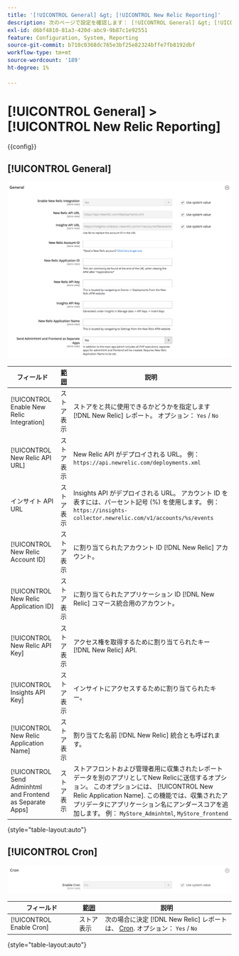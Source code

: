 ```yaml
---
title: '[!UICONTROL General] &gt; [!UICONTROL New Relic Reporting]'
description: 次のページで設定を確認します： [!UICONTROL General] &gt; [!UICONTROL New Relic Reporting] コマース管理のページ。
exl-id: d6bf4810-81a3-420d-abc9-9b87c1e92551
feature: Configuration, System, Reporting
source-git-commit: b710c0368dc765e3bf25e82324bffe7fb8192dbf
workflow-type: tm+mt
source-wordcount: '189'
ht-degree: 1%

---
```


# [!UICONTROL General] > [!UICONTROL New Relic Reporting]

{{config}}

## [!UICONTROL General]

![一般](./assets/new-relic-reporting-general.png)<!-- zoom -->

<!-- [General](https://docs.magento.com/user-guide/reports/new-relic-reporting.html) -->

| フィールド | [範囲](../../getting-started/websites-stores-views.md#scope-settings) | 説明 |
|--- |--- |--- |
| [!UICONTROL Enable New Relic Integration] | ストア表示 | ストアをと共に使用できるかどうかを指定します [!DNL New Relic] レポート。 オプション： `Yes` / `No` |
| [!UICONTROL New Relic API URL] | ストア表示 | New Relic API がデプロイされる URL。 例： `https://api.newrelic.com/deployments.xml` |
| インサイト API URL | ストア表示 | Insights API がデプロイされる URL。 アカウント ID を表すには、パーセント記号 (%) を使用します。 例： `https://insights-collector.newrelic.com/v1/accounts/%s/events` |
| [!UICONTROL New Relic Account ID] | ストア表示 | に割り当てられたアカウント ID [!DNL New Relic] アカウント。 |
| [!UICONTROL New Relic Application ID] | ストア表示 | に割り当てられたアプリケーション ID [!DNL New Relic] コマース統合用のアカウント。 |
| [!UICONTROL New Relic API Key] | ストア表示 | アクセス権を取得するために割り当てられたキー [!DNL New Relic] API. |
| [!UICONTROL Insights API Key] | ストア表示 | インサイトにアクセスするために割り当てられたキー。 |
| [!UICONTROL New Relic Application Name] | ストア表示 | 割り当てた名前 [!DNL New Relic] 統合とも呼ばれます。 |
| [!UICONTROL Send Adminhtml and Frontend as Separate Apps] | ストア表示 | ストアフロントおよび管理者用に収集されたレポートデータを別のアプリとしてNew Relicに送信するオプション。 このオプションには、 [!UICONTROL New Relic Application Name]. この機能では、収集されたアプリデータにアプリケーション名にアンダースコアを追加します。 例： `MyStore_Adminhtml`, `MyStore_frontend` |

{style="table-layout:auto"}

## [!UICONTROL Cron]

![Cron](./assets/new-relic-reporting-cron.png)<!-- zoom -->

<!-- Cron](https://docs.magento.com/user-guide/system/cron.html) -->

| フィールド | [範囲](../../getting-started/websites-stores-views.md#scope-settings) | 説明 |
|--- |--- |--- |
| [!UICONTROL Enable Cron] | ストア表示 | 次の場合に決定 [!DNL New Relic] レポートは、 [Cron](../../systems/cron.md). オプション： `Yes` / `No` |

{style="table-layout:auto"}

